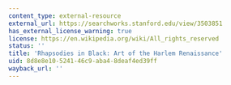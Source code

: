 ```yaml
---
content_type: external-resource
external_url: https://searchworks.stanford.edu/view/3503851
has_external_license_warning: true
license: https://en.wikipedia.org/wiki/All_rights_reserved
status: ''
title: 'Rhapsodies in Black: Art of the Harlem Renaissance'
uid: 8d8e8e10-5241-46c9-aba4-8deaf4ed39ff
wayback_url: ''
---
```

